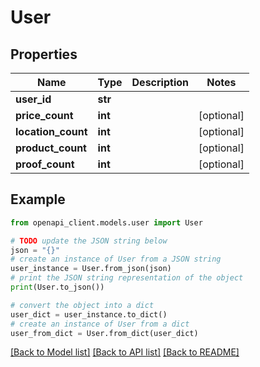 # User


## Properties

Name | Type | Description | Notes
------------ | ------------- | ------------- | -------------
**user_id** | **str** |  | 
**price_count** | **int** |  | [optional] 
**location_count** | **int** |  | [optional] 
**product_count** | **int** |  | [optional] 
**proof_count** | **int** |  | [optional] 

## Example

```python
from openapi_client.models.user import User

# TODO update the JSON string below
json = "{}"
# create an instance of User from a JSON string
user_instance = User.from_json(json)
# print the JSON string representation of the object
print(User.to_json())

# convert the object into a dict
user_dict = user_instance.to_dict()
# create an instance of User from a dict
user_from_dict = User.from_dict(user_dict)
```
[[Back to Model list]](../README.md#documentation-for-models) [[Back to API list]](../README.md#documentation-for-api-endpoints) [[Back to README]](../README.md)


